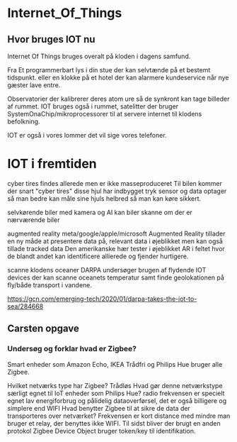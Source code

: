 # Internet_Of_Things

## Hvor bruges IOT nu

Internet Of Things bruges overalt på kloden i dagens samfund.

Fra Et programmerbart lys i din stue der kan selvtænde på et bestemt tidspunkt.
eller en klokke på et hotel der kan alarmere kundeservice når nye gæster lave entre.

Observatorier der kalibrerer deres atom ure så de synkront kan tage billeder af rummet.
IOT bruges også i rummet, satelitter der bruger SystemOnaChip/mikroprocessorer til at servere internet til klodens befolkning.

IOT er også i vores lommer det vil sige vores telefoner.

# IOT i fremtiden

cyber tires
  findes allerede men er ikke masseproduceret
  Til bilen kommer der snart "cyber tires" disse hjul har indbygget tryk sensor og data optager så man bedre kan måle sine hjuls helbred så man kan køre sikkert.

selvkørende biler
  med kamera og AI kan biler skanne om der er nærværende biler

augmented reality
  meta/google/apple/microsoft
  Augmented Reality tillader en ny måde at presentere data på, relevant data i øjeblikket men kan også tillade
  tracked data
  Den amerikanske hær tester i øjeblikket AR i feltet hvor de blandt andet kan identificere allierede og fjender hurtigere.

scanne klodens oceaner
  DARPA undersøger brugen af flydende IOT devices der kan scanne oceanets temperatur samt finde geolokationen på fly/både transport i vandene.

https://gcn.com/emerging-tech/2020/01/darpa-takes-the-iot-to-sea/284668

## Carsten opgave

### Undersøg og forklar hvad er Zigbee?

Smart enheder som Amazon Echo, IKEA Trådfri og Philips Hue bruger alle Zigbee.

Hvilket netværks type har Zigbee?
Trådløs
Hvad gør denne netværkstype særligt egnet til IoT enheder som Philips Hue?
radio frekvensen er specielt egnet lav energiforbrug og pålidelig dataoverførsel, det er også billigere og simplere end WIFI
Hvad benytter Zigbee til at sikre de data der transporteres over netværket?
Frekvensen er kort distance med mindre man bruger et relay, der benyttes ikke WIFI. Til sidst bliver der brugt en anden protokol Zigbee Device Object bruger token/key til identifikation.